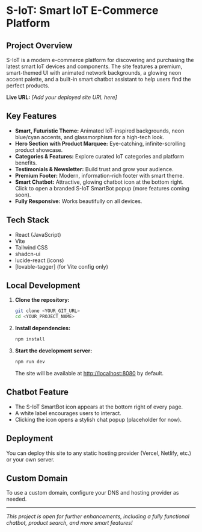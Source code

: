# S-IoT: Smart IoT E-Commerce Platform

## Project Overview

S-IoT is a modern e-commerce platform for discovering and purchasing the latest smart IoT devices and components. The site features a premium, smart-themed UI with animated network backgrounds, a glowing neon accent palette, and a built-in smart chatbot assistant to help users find the perfect products.

**Live URL:** _[Add your deployed site URL here]_  

## Key Features
- **Smart, Futuristic Theme:** Animated IoT-inspired backgrounds, neon blue/cyan accents, and glassmorphism for a high-tech look.
- **Hero Section with Product Marquee:** Eye-catching, infinite-scrolling product showcase.
- **Categories & Features:** Explore curated IoT categories and platform benefits.
- **Testimonials & Newsletter:** Build trust and grow your audience.
- **Premium Footer:** Modern, information-rich footer with smart theme.
- **Smart Chatbot:** Attractive, glowing chatbot icon at the bottom right. Click to open a branded S-IoT SmartBot popup (more features coming soon).
- **Fully Responsive:** Works beautifully on all devices.

## Tech Stack
- React (JavaScript)
- Vite
- Tailwind CSS
- shadcn-ui
- lucide-react (icons)
- [lovable-tagger] (for Vite config only)

## Local Development

1. **Clone the repository:**
   ```sh
   git clone <YOUR_GIT_URL>
   cd <YOUR_PROJECT_NAME>
   ```
2. **Install dependencies:**
   ```sh
   npm install
   ```
3. **Start the development server:**
   ```sh
   npm run dev
   ```
   The site will be available at [http://localhost:8080](http://localhost:8080) by default.

## Chatbot Feature
- The S-IoT SmartBot icon appears at the bottom right of every page.
- A white label encourages users to interact.
- Clicking the icon opens a stylish chat popup (placeholder for now).

## Deployment
You can deploy this site to any static hosting provider (Vercel, Netlify, etc.) or your own server. 

## Custom Domain
To use a custom domain, configure your DNS and hosting provider as needed.

---

_This project is open for further enhancements, including a fully functional chatbot, product search, and more smart features!_
